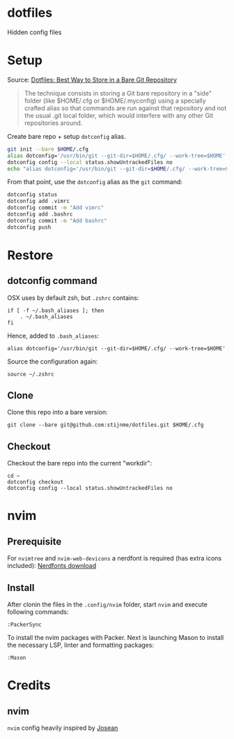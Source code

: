 # dotfiles

Hidden config files

# Setup

Source: [Dotfiles: Best Way to Store in a Bare Git Repository](https://www.atlassian.com/git/tutorials/dotfiles)

> The technique consists in storing a Git bare repository in a "side" folder (like $HOME/.cfg or $HOME/.myconfig) using a specially crafted alias so that commands are run against that repository and not the usual .git local folder, which would interfere with any other Git repositories around.

Create bare repo + setup `dotconfig` alias.

```bash
git init --bare $HOME/.cfg
alias dotconfig='/usr/bin/git --git-dir=$HOME/.cfg/ --work-tree=$HOME'
dotconfig config --local status.showUntrackedFiles no
echo "alias dotconfig='/usr/bin/git --git-dir=$HOME/.cfg/ --work-tree=$HOME'" >> $HOME/.bashrc
```

From that point, use the `dotconfig` alias as the `git` command:

```bash
dotconfig status
dotconfig add .vimrc
dotconfig commit -m "Add vimrc"
dotconfig add .bashrc
dotconfig commit -m "Add bashrc"
dotconfig push
```

# Restore

## dotconfig command

OSX uses by default zsh, but `.zshrc` contains:

```
if [ -f ~/.bash_aliases ]; then
    . ~/.bash_aliases
fi
```

Hence, added to `.bash_aliases`:

```
alias dotconfig='/usr/bin/git --git-dir=$HOME/.cfg/ --work-tree=$HOME'
```

Source the configuration again:

```
source ~/.zshrc
```

## Clone

Clone this repo into a bare version:

```
git clone --bare git@github.com:stijnme/dotfiles.git $HOME/.cfg
```

## Checkout

Checkout the bare repo into the current "workdir":

```
cd ~
dotconfig checkout
dotconfig config --local status.showUntrackedFiles no
```

# nvim

## Prerequisite

For `nvimtree` and `nvim-web-devicons` a nerdfont is required (has extra icons included):
[Nerdfonts download](https://www.nerdfonts.com/font-downloads)

## Install

After clonin the files in the `.config/nvim` folder, start `nvim` and execute following commands:

```
:PackerSync
```

To install the nvim packages with Packer.
Next is launching Mason to install the necessary LSP, linter and formatting packages:

```
:Mason
```

# Credits

## nvim

`nvim` config heavily inspired by [Josean](https://github.com/josean-dev/dev-environment-files)
